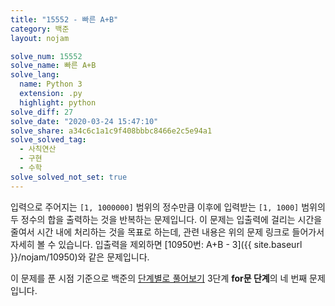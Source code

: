 ```yaml
---
title: "15552 - 빠른 A+B"
category: 백준
layout: nojam

solve_num: 15552
solve_name: 빠른 A+B
solve_lang:
  name: Python 3
  extension: .py
  highlight: python
solve_diff: 27
solve_date: "2020-03-24 15:47:10"
solve_share: a34c6c1a1c9f408bbbc8466e2c5e94a1
solve_solved_tag:
  - 사칙연산
  - 구현
  - 수학
solve_solved_not_set: true
---
```


입력으로 주어지는 `[1, 1000000]` 범위의 정수만큼 이후에 입력받는 `[1, 1000]` 범위의 두 정수의 합을 출력하는 것을 반복하는 문제입니다. 이 문제는 입출력에 걸리는 시간을 줄여서 시간 내에 처리하는 것을 목표로 하는데, 관련 내용은 위의 문제 링크로 들어가서 자세히 볼 수 있습니다. 입출력을 제외하면 [10950번: A+B - 3]({{ site.baseurl }}/nojam/10950)와 같은 문제입니다.

이 문제를 푼 시점 기준으로 백준의 [단계별로 풀어보기](http://noj.am/p/s) 3단계 **for문 단계**의 네 번째 문제입니다.
